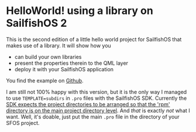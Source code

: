 # HelloWorld! using a library on SailfishOS 2 #

This is the second edition of a little hello world project for SailfishOS that makes use of a library. It will show how you

* can build your own libraries
* present the properties therein to the QML layer
* deploy it with your SailfishOS application

You find the example on [Github](https://github.com/hardcodes/SFOSHelloWorldWithLibrary_02).

I am still not 100% happy with this version, but it is the only way I managed to use `TEMPLATE=subdirs` in `.pro` files with the SailfishOS SDK. Currently the [SDK expects the project directories to be arranged so that the 'rpm' directory is on the main project directory level](https://together.jolla.com/question/16802/bug-sdk-cant-handle-subdirs-template-on-osx/). And _that_ is exactly _not_ what I want. Well, it's doable, just put the main `.pro` file in the directory of your SFOS project.